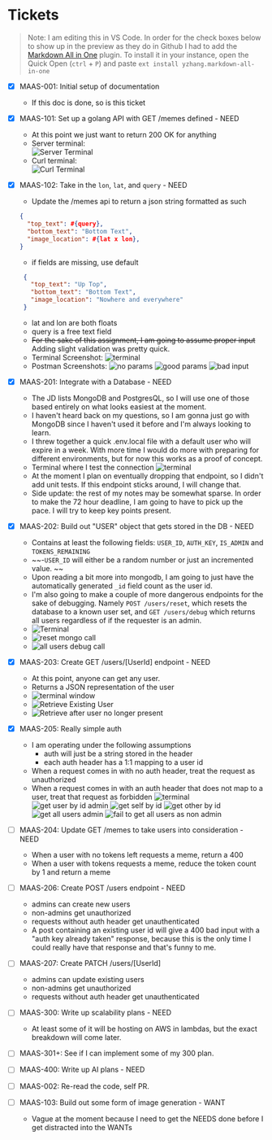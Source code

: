 # Tickets
> Note: I am editing this in VS Code. In order for the check boxes below to show up in the preview as they do in Github I had to add the [Markdown All in One](https://marketplace.visualstudio.com/items?itemName=yzhang.markdown-all-in-one) plugin. To install it in your instance, open the Quick Open (`ctrl` + `P`) and paste `ext install yzhang.markdown-all-in-one`
- [x] MAAS-001: Initial setup of documentation
  - If this doc is done, so is this ticket
- [x] MAAS-101: Set up a golang API with GET /memes defined - NEED
  - At this point we just want to return 200 OK for anything
  - Server terminal:  
    ![Server Terminal](./screen-shots/101a.png)
  - Curl terminal:   
    ![Curl Terminal](./screen-shots/101b.png)
- [x] MAAS-102: Take in the `lon`, `lat`, and `query` - NEED 
  - Update the /memes api to return a json string formatted as such
  ```json
  {
    "top_text": #{query},
    "bottom_text": "Bottom Text",
    "image_location": #{lat x lon},
  }
  ```
  - if fields are missing, use default
   ```json
    {
      "top_text": "Up Top",
      "bottom_text": "Bottom Text",
      "image_location": "Nowhere and everywhere"
    }
  ```
  - lat and lon are both floats
  - query is a free text field
  - ~~For the sake of this assignment, I am going to assume proper input~~ Adding slight validation was pretty quick. 
  - Terminal Screenshot: ![terminal](./screen-shots/102a.png)
  - Postman Screenshots: ![no params](./screen-shots/102b.png)
    ![good params](./screen-shots/102c.png)
    ![bad input](./screen-shots/102d.png)

  
- [x] MAAS-201: Integrate with a Database - NEED
  - The JD lists MongoDB and PostgresQL, so I will use one of those based entirely on what looks easiest at the moment.
  - I haven't heard back on my questions, so I am gonna just go with MongoDB since I haven't used it before and I'm always looking to learn. 
  - I threw together a quick .env.local file with a default user who will expire in a week. With more time I would do more with preparing for different environments, but for now this works as a proof of concept. 
  - Terminal where I test the connection ![terminal](./screen-shots/201a.png)
  - At the moment I plan on eventually dropping that endpoint, so I didn't add unit tests. If this endpoint sticks around, I will change that. 
  - Side update: the rest of my notes may be somewhat sparse. In order to make the 72 hour deadline, I am going to have to pick up the pace. I will try to keep key points present.

- [x] MAAS-202: Build out "USER" object that gets stored in the DB  - NEED
  - Contains at least the following fields: `USER_ID`, `AUTH_KEY`, `IS_ADMIN` and `TOKENS_REMAINING`
  - ~~-`USER_ID` will either be a random number or just an incremented value. ~~
  - Upon reading a bit more into mongodb, I am going to just have the automatically generated `_id` field count as the user id. 
  - I'm also going to make a couple of more dangerous endpoints for the sake of debugging. Namely `POST /users/reset`, which resets the database to a known user set, and `GET /users/debug` which returns all users regardless of if the requester is an admin. 
  - ![Terminal](./screen-shots/202a.png)
  - ![reset mongo call](./screen-shots/202b.png)
  - ![all users debug call](./screen-shots/202c.png)

- [x] MAAS-203: Create GET /users/[UserId] endpoint - NEED
  - At this point, anyone can get any user.
  - Returns a JSON representation of the user
  - ![terminal window](./screen-shots/203a.png)
  - ![Retrieve Existing User](./screen-shots/203b.png)
  - ![Retrieve after user no longer present](./screen-shots/203c.png)
  
  
- [x] MAAS-205: Really simple auth
  - I am operating under the following assumptions
    -  auth will just be a string stored in the header
    -  each auth header has a 1:1 mapping to a user id
   -  When a request comes in with no auth header, treat the request as unauthorized
   -  When a request comes in with an auth header that does not map to a user, treat that request as forbidden
  ![terminal](./screen-shots/205a.png)
  ![get user by id admin](./screen-shots/205b.png)
  ![get self by id](./screen-shots/205c.png)
  ![get other by id](./screen-shots/205d.png)
  ![get all users admin](./screen-shots/205e.png)
  ![fail to get all users as non admin](./screen-shots/205f.png)

- [ ] MAAS-204: Update GET /memes to take users into consideration - NEED
   -  When a user with no tokens left requests a meme, return a 400
   -  When a user with tokens requests a meme, reduce the token count by 1 and return a meme

- [ ] MAAS-206: Create POST /users endpoint - NEED
  - admins can create new users
  - non-admins get unauthorized
  - requests without auth header get unauthenticated 
  - A post containing an existing user id will give a 400 bad input with a "auth key already taken" response, because this is the only time I could really have that response and that's funny to me. 
- [ ] MAAS-207: Create PATCH /users/[UserId]
  - admins can update existing users
  - non-admins get unauthorized 
  - requests without auth header get unauthenticated 
- [ ] MAAS-300: Write up scalability plans - NEED
  - At least some of it will be hosting on AWS in lambdas, but the exact breakdown will come later. 
- [ ] MAAS-301+: See if I can implement some of my 300 plan. 
- [ ] MAAS-400: Write up AI plans - NEED
- [ ] MAAS-002: Re-read the code, self PR. 


- [ ] MAAS-103: Build out some form of image generation - WANT
  - Vague at the moment because I need to get the NEEDS done before I get distracted into the WANTs